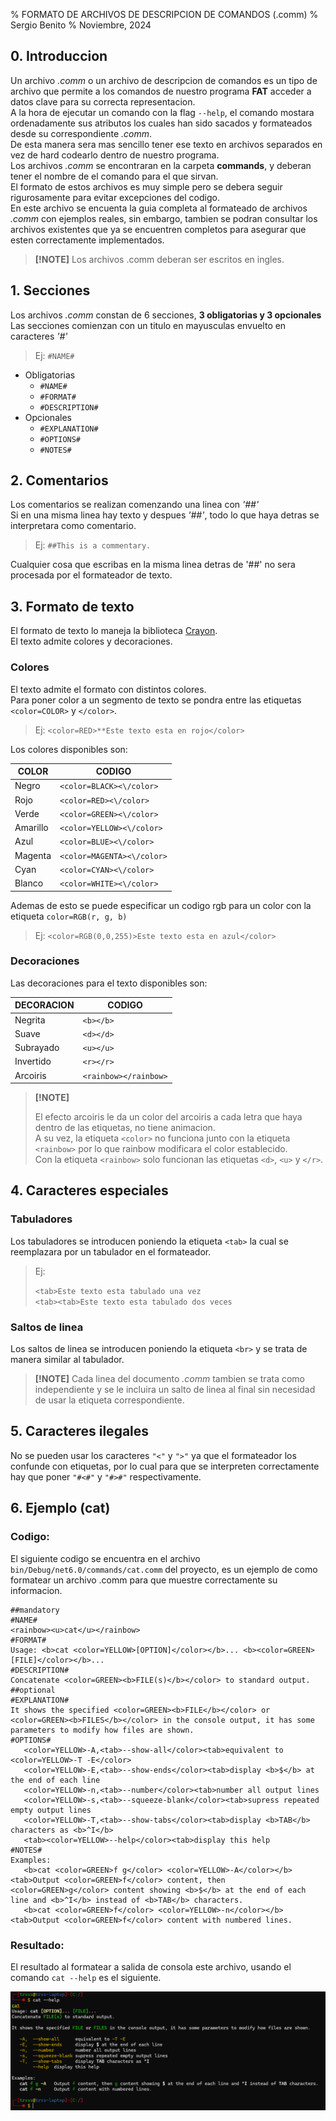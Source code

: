 % FORMATO DE ARCHIVOS DE DESCRIPCION DE COMANDOS (.comm)
% Sergio Benito
% Noviembre, 2024

## 0. Introduccion

Un archivo *.comm* o un archivo de descripcion de comandos es un tipo de archivo que permite a los comandos de nuestro programa **FAT** acceder a datos clave para su correcta representacion.  
A la hora de ejecutar un comando con la flag `--help`, el comando mostara ordenadamente sus atributos los cuales han sido sacados y formateados desde su correspondiente *.comm*.  
De esta manera sera mas sencillo tener ese texto en archivos separados en vez de hard codearlo dentro de nuestro programa.  
Los archivos *.comm* se encontraran en la carpeta **commands**, y deberan tener el nombre de el comando para el que sirvan.  
El formato de estos archivos es muy simple pero se debera seguir rigurosamente para evitar excepciones del codigo.  
En este archivo se encuenta la guia completa al formateado de archivos *.comm* con ejemplos reales, sin embargo, tambien se podran consultar los archivos existentes que ya se encuentren completos para asegurar que esten correctamente implementados.

> **[!NOTE]** Los archivos .comm deberan ser escritos en ingles.

## 1. Secciones

Los archivos *.comm* constan de 6 secciones, **3 obligatorias y 3 opcionales**  
Las secciones comienzan con un titulo en mayusculas envuelto en caracteres *'#'*

> Ej: `#NAME#`  

- Obligatorias
    * `#NAME#`
    * `#FORMAT#`
    * `#DESCRIPTION#`  
- Opcionales
    * `#EXPLANATION#`
    * `#OPTIONS#`
    * `#NOTES#`

## 2. Comentarios

Los comentarios se realizan comenzando una linea con *'##'*  
Si en una misma linea hay texto y despues *'##'*, todo lo que haya detras se interpretara como comentario.

> Ej: `##This is a commentary.`

Cualquier cosa que escribas en la misma linea detras de '##' no sera procesada por el formateador de texto.

## 3. Formato de texto

El formato de texto lo maneja la biblioteca [Crayon](https://github.com/riezebosch/crayon).  
El texto admite colores y decoraciones.

### Colores

El texto admite el formato con distintos colores.  
Para poner color a un segmento de texto se pondra entre las etiquetas `<color=COLOR>` y `</color>`.  

> Ej: `<color=RED>**Este texto esta en rojo</color>`

Los colores disponibles son:

| COLOR    	| CODIGO                	|
|----------	|-----------------------	|
| Negro    	| `<color=BLACK><\/color>` 	|
| Rojo     	| `<color=RED><\/color>`    |
| Verde    	| `<color=GREEN><\/color>` 	|
| Amarillo 	| `<color=YELLOW><\/color>`	|
| Azul     	| `<color=BLUE><\/color>`   |
| Magenta  	| `<color=MAGENTA><\/color>`|
| Cyan     	| `<color=CYAN><\/color>`  	|
| Blanco   	| `<color=WHITE><\/color>` 	|

Ademas de esto se puede especificar un codigo rgb para un color con la etiqueta `color=RGB(r, g, b)`

> Ej: `<color=RGB(0,0,255)>Este texto esta en azul</color>`

### Decoraciones

Las decoraciones para el texto disponibles son:

| DECORACION 	| CODIGO                	|
|------------	|-----------------------	|
| Negrita    	| `<b></b>`             	|
| Suave      	| `<d></d>`             	|
| Subrayado  	| `<u></u>`             	|
| Invertido  	| `<r></r>`             	|
| Arcoiris   	| `<rainbow></rainbow>` 	|

> **[!NOTE]**  
>  
>El efecto arcoiris le da un color del arcoiris a cada letra que haya dentro de las etiquetas, no tiene animacion.  
>A su vez, la etiqueta `<color>` no funciona junto con la etiqueta `<rainbow>` por lo que rainbow modificara el color establecido.  
>Con la etiqueta `<rainbow>` solo funcionan las etiquetas `<d>`, `<u>` y `</r>`.

## 4. Caracteres especiales

### Tabuladores

Los tabuladores se introducen poniendo la etiqueta `<tab>` la cual se reemplazara por un tabulador en el formateador.

> Ej:  
>  
> `<tab>Este texto esta tabulado una vez`  
> `<tab><tab>Este texto esta tabulado dos veces`

### Saltos de linea

Los saltos de linea se introducen poniendo la etiqueta `<br>` y se trata de manera similar al tabulador.

> **[!NOTE]** Cada linea del documento *.comm* tambien se trata como independiente y se le incluira un salto de linea al final sin necesidad de usar la etiqueta correspondiente.

## 5. Caracteres ilegales

No se pueden usar los caracteres `"<"` y `">"` ya que el formateador los confunde con etiquetas, por lo cual para que se interpreten correctamente hay que poner `"#<#"` y `"#>#"` respectivamente.

## 6. Ejemplo (cat)

### Codigo:

El siguiente codigo se encuentra en el archivo `bin/Debug/net6.0/commands/cat.comm` del proyecto, es un ejemplo de como formatear un archivo .comm para que muestre correctamente su informacion.

``````````{#mycode .haskell .numberLines startFrom="1"}
##mandatory
#NAME#
<rainbow><u>cat</u></rainbow>
#FORMAT#
Usage: <b>cat <color=YELLOW>[OPTION]</color></b>... <b><color=GREEN>[FILE]</color></b>...
#DESCRIPTION#
Concatenate <color=GREEN><b>FILE(s)</b></color> to standard output.
##optional
#EXPLANATION#
It shows the specified <color=GREEN><b>FILE</b></color> or <color=GREEN><b>FILES</b></color> in the console output, it has some parameters to modify how files are shown.
#OPTIONS#
   <color=YELLOW>-A,<tab>--show-all</color><tab>equivalent to <color=YELLOW>-T -E</color>
   <color=YELLOW>-E,<tab>--show-ends</color><tab>display <b>$</b> at the end of each line
   <color=YELLOW>-n,<tab>--number</color><tab>number all output lines
   <color=YELLOW>-s,<tab>--squeeze-blank</color><tab>supress repeated empty output lines
   <color=YELLOW>-T,<tab>--show-tabs</color><tab>display <b>TAB</b> characters as <b>^I</b>
   <tab><color=YELLOW>--help</color><tab>display this help
#NOTES#
Examples:
   <b>cat <color=GREEN>f g</color> <color=YELLOW>-A</color></b><tab>Output <color=GREEN>f</color> content, then <color=GREEN>g</color> content showing <b>$</b> at the end of each line and <b>^I</b> instead of <b>TAB</b> characters.
   <b>cat <color=GREEN>f</color> <color=YELLOW>-n</color></b><tab>Output <color=GREEN>f</color> content with numbered lines.
``````````

### Resultado:

El resultado al formatear a salida de consola este archivo, usando el comando `cat --help` es el siguiente.

![Imagen que muestra el texto de ayuda de cat que ha sido escrito en .comm tras ejecutar el comando 'cat --help'](./img/cat--help.png)